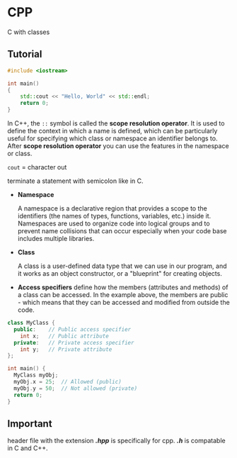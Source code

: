 # CPP
C with classes

## Tutorial

```c++
#include <iostream>

int main() 
{
	std::cout << "Hello, World" << std::endl;
	return 0;
}
```

In C++, the `::` symbol is called the **scope resolution operator**. It is used to define the context in which a name is defined, which can be particularly useful for specifying which class or namespace an identifier belongs to. After **scope resolution operator** you can use the features in the namespace or class.

`cout` = character out

terminate a statement with semicolon like in C.

* **Namespace**

	A namespace is a declarative region that provides a scope to the identifiers (the names of types, functions, variables, etc.) inside it. Namespaces are used to organize code into logical groups and to prevent name collisions that can occur especially when your code base includes multiple libraries.

* **Class**
  
  A class is a user-defined data type that we can use in our program, and it works as an object constructor, or a "blueprint" for creating objects.

* **Access specifiers** define how the members (attributes and methods) of a class can be accessed. In the example above, the members are public - which means that they can be accessed and modified from outside the code.
  
```c++
class MyClass {
  public:    // Public access specifier
    int x;   // Public attribute
  private:   // Private access specifier
    int y;   // Private attribute
};

int main() {
  MyClass myObj;
  myObj.x = 25;  // Allowed (public)
  myObj.y = 50;  // Not allowed (private)
  return 0;
}
```


## Important

header file with the extension ***.hpp*** is specifically for cpp. ***.h*** is compatable in C and C++.

